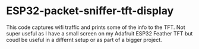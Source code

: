 # ESP32-packet-sniffer-tft-display

This code captures wifi traffic and prints some of the info to the TFT. Not super useful as I have a small screen on my Adafruit ESP32 Feather TFT but coudl be useful in a differnt setup or as part of a bigger project.
